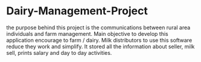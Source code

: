 # Dairy-Management-Project

the purpose behind this project is the communications between rural area individuals and farm management. 
Main objective to develop this application encourage to farm / dairy. 
Milk distributors to use this software reduce they work and simplify. 
It stored all the information about seller, milk sell, prints salary and day to day activities.
